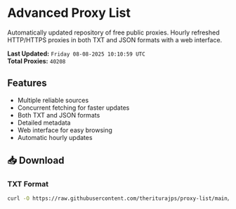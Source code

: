 # Advanced Proxy List

Automatically updated repository of free public proxies. Hourly refreshed HTTP/HTTPS proxies in both TXT and JSON formats with a web interface.

**Last Updated:** `Friday 08-08-2025 10:10:59 UTC`  
**Total Proxies:** `40208`

## Features
- Multiple reliable sources
- Concurrent fetching for faster updates
- Both TXT and JSON formats
- Detailed metadata
- Web interface for easy browsing
- Automatic hourly updates

## 📥 Download

### TXT Format
```bash
curl -O https://raw.githubusercontent.com/theriturajps/proxy-list/main/proxies.txt